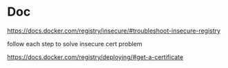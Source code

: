 # Doc

https://docs.docker.com/registry/insecure/#troubleshoot-insecure-registry

follow each step to solve insecure cert problem 

https://docs.docker.com/registry/deploying/#get-a-certificate
